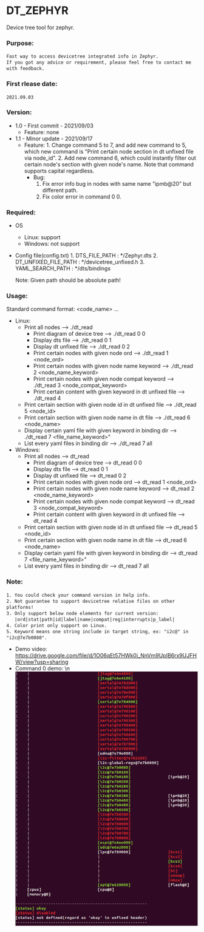 # DT_ZEPHYR
Device tree tool for zephyr.
### Purpose:
    Fast way to access devicetree integrated info in Zephyr.
    If you got any advice or requirement, please feel free to contact me with feedback.

### First rlease date:
    2021.09.03

### Version: 
- 1.0 - First commit - 2021/09/03
  - Feature: none
- 1.1 - Minor update - 2021/09/17
  - Feature:
		1. Change command 5 to 7, and add new command to 5, which new command is "Print certain node section in dt unfixed file via node_id".
		2. Add new command 6, which could instantly filter out certain node's section with given node's name. Note that command supports capital regardless.
	- Bug:
		1. Fix error info bug in nodes with same name "ipmb@20" but different path.
		2. Fix color error in command 0 0.

### Required:
- OS
  - Linux: support
  - Windows: not support
- Config file(config.txt)
      1. DTS_FILE_PATH    	: */Zephyr.dts
      2. DT_UNFIXED_FILE_PATH	: */devicetree_unfixed.h
      3. YAML_SEARCH_PATH	: */dts/bindings

    Note: Given path should be absolute path!

### Usage:
Standard command format: <code_name> <command> <arg1> <arg2> ...
  - Linux:
	  - Print all nodes                                             	--> ./dt_read
          - Print diagram of device tree                   		--> ./dt_read 0 0
          - Display dts file                                           	--> ./dt_read 0 1
          - Display dt unfixed file                                     	--> ./dt_read 0 2
          - Print certain nodes with given node ord                    	--> ./dt_read 1 <node_ord>
          - Print certain nodes with given node name keyword            	--> ./dt_read 2 <node_name_keyword>
          - Print certain nodes with given node compat keyword          	--> ./dt_read 3 <node_compat_keyword>
          - Print certain content with given keyword in dt unfixed file 	--> ./dt_read 4 <keyword>
	  - Print certain section with given node id in dt unfixed file   --> ./dt_read 5 <node_id>
	  - Print certain section with given node name in dt file         --> ./dt_read 6 <node_name>
	  - Display certain yaml file with given keyword in binding dir   --> ./dt_read 7 <file_name_keyword>"
	  - List every yaml files in binding dir                          --> ./dt_read 7 all
  - Windows:
	  - Print all nodes                                             	--> dt_read
          - Print diagram of device tree                   		--> dt_read 0 0
          - Display dts file                                           	--> dt_read 0 1
          - Display dt unfixed file                                     	--> dt_read 0 2
          - Print certain nodes with given node ord                    	--> dt_read 1 <node_ord>
          - Print certain nodes with given node name keyword            	--> dt_read 2 <node_name_keyword>
          - Print certain nodes with given node compat keyword          	--> dt_read 3 <node_compat_keyword>
          - Print certain content with given keyword in dt unfixed file 	--> dt_read 4 <keyword>
	  - Print certain section with given node id in dt unfixed file   --> dt_read 5 <node_id>
	  - Print certain section with given node name in dt file         --> dt_read 6 <node_name>
	  - Display certain yaml file with given keyword in binding dir   --> dt_read 7 <file_name_keyword>"
	  - List every yaml files in binding dir                          --> dt_read 7 all

### Note:
    1. You could check your command version in help info.
    2. Not guarantee to support devicetree relative files on other platforms!
    3. Only support below node elements for current version:
       |ord|stat|path|id|label|name|compat|reg|interrupts|p_label|
    4. Color print only support on Linux.
    5. Keyword means one string include in target string, ex: "i2c@" in "i2c@7e7b0080".
- Demo video: https://drive.google.com/file/d/1O06qEt57HWk0j_NnVm9UpIB6rx9UJFHW/view?usp=sharing
- Command 0 demo: \n
![image info](./DT_READ_TOOL/command0_0.png)
